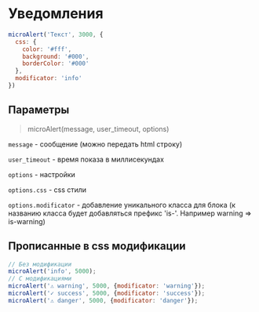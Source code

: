 # Уведомления

```js
microAlert('Текст', 3000, {
  css: {
    color: '#fff',
    background: '#000',
    borderColor: '#000'
  },
  modificator: 'info'
})
```

## Параметры

> microAlert(message, user_timeout, options)

`message` - сообщение (можно передать html строку)

`user_timeout` - время показа в миллисекундах

`options` -  настройки

`options.css` -  css стили

`options.modificator` - добавление уникального класса для блока (к названию класса будет добавляться префикс 'is-'. Например warning => is-warning)

## Прописанные в css модификации

```js
// Без модификации
microAlert('info', 5000);
// C модификациями
microAlert('⚠ warning', 5000, {modificator: 'warning'});
microAlert('✓ success', 5000, {modificator: 'success'});
microAlert('⚠ danger', 5000, {modificator: 'danger'});
```
